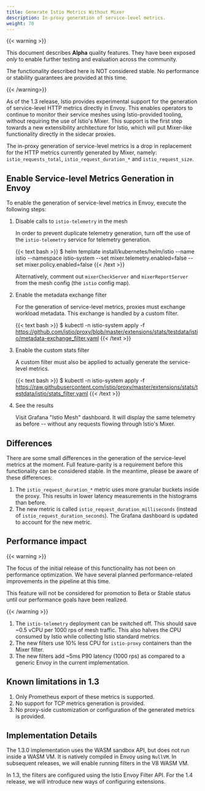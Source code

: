 ```yaml
---
title: Generate Istio Metrics Without Mixer
description: In-proxy generation of service-level metrics.
weight: 70
---
```


{{< warning >}}

This document describes **Alpha** quality features. They have been exposed *only* to enable further testing
and evaluation across the community.

The functionality described here is NOT considered stable. No performance or stability guarantees are provided at this time.

{{< /warning>}}

As of the 1.3 release, Istio provides experimental support for the generation of service-level HTTP metrics directly in Envoy. This enables operators to continue to monitor their service meshes using Istio-provided tooling, without requiring the use of Istio's Mixer. This support is the first step towards a new extensibility architecture for Istio, which will put Mixer-like functionality directly in the sidecar proxies.

The in-proxy generation of service-level metrics is a drop in replacement for the HTTP metrics currently generated by Mixer, namely: `istio_requests_total`, `istio_request_duration_*` and `istio_request_size`.

## Enable Service-level Metrics Generation in Envoy

To enable the generation of service-level metrics in Envoy, execute the following steps:

1. Disable calls to `istio-telemetry` in the mesh

    In order to prevent duplicate telemetry generation, turn off the use of the `istio-telemetry` service for telemetry generation.

    {{< text bash >}}
    $ helm template install/kubernetes/helm/istio --name istio --namespace istio-system --set mixer.telemetry.enabled=false --set mixer.policy.enabled=false
    {{< /text >}}

    Alternatively, comment out `mixerCheckServer` and `mixerReportServer` from the mesh config (the `istio` config map).

1. Enable the metadata exchange filter

    For the generation of service-level metrics, proxies must exchange workload metadata. This exchange is handled by a custom filter.

    {{< text bash >}}
    $ kubectl -n istio-system apply -f https://github.com/istio/proxy/blob/master/extensions/stats/testdata/istio/metadata-exchange_filter.yaml
    {{< /text >}}

1. Enable the custom stats filter

    A custom filter must also be applied to actually generate the service-level metrics.

    {{< text bash >}}
    $ kubectl -n istio-system apply -f https://raw.githubusercontent.com/istio/proxy/master/extensions/stats/testdata/istio/stats_filter.yaml
    {{< /text >}}

1. See the results

    Visit Grafana "Istio Mesh" dashboard. It will display the same telemetry as before -- without any requests flowing through Istio's Mixer.

## Differences

There are some small differences in the generation of the service-level metrics at the moment. Full feature-parity is a requirement before this
functionality can be considered stable. In the meantime, please be aware of these differences:

1. The `istio_request_duration_*` metric uses more granular buckets inside the proxy. This results in lower latency measurements in the histograms than before.
1. The new metric is called `istio_request_duration_milliseconds` (instead of `istio_request_duration_seconds`). The Grafana dashboard is updated to account for the new metric.

## Performance impact

{{< warning >}}

The focus of the initial release of this functionality has not been on performance optimization. We have several planned performance-related improvements
in the pipeline at this time.

This feature will not be considered for promotion to Beta or Stable status until our performance goals have been realized.

{{< /warning >}}

1. The `istio-telemetry` deployment can be switched off. This should save ~0.5 vCPU per 1000 rps of mesh traffic. This also halves the CPU consumed by Istio while collecting Istio standard metrics.
1. The new filters use 10% less CPU for `istio-proxy` containers than the Mixer filter.
1. The new filters add ~5ms P90 latency (1000 rps) as compared to a generic Envoy in the current implementation.

## Known limitations in 1.3

1. Only Prometheus export of these metrics is supported.
1. No support for TCP metrics generation is provided.
1. No proxy-side customization or configuration of the generated metrics is provided.

## Implementation Details

The 1.3.0 implementation uses the WASM sandbox API, but does not run inside a WASM VM. It is natively compiled in Envoy using `NullVM`. In subsequent releases, we will enable running filters in the V8 WASM VM.

In 1.3, the filters are configured using the Istio Envoy Filter API. For the 1.4 release, we will introduce new ways of configuring extensions.